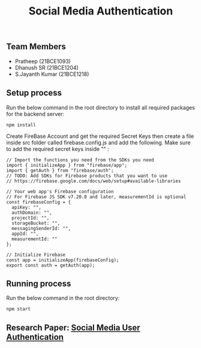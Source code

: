 <h1 align="center">Social Media Authentication</h1>
<br>

## Team Members

- Pratheep (21BCE1093)
- Dhanush SR (21BCE1204)
- S.Jayanth Kumar (21BCE1218)

## Setup process

Run the below command in the root directory to install all required packages for the backend server:

```
npm install
```

Create FireBase Account and get the required Secret Keys then create a file inside src folder called firebase.config.js and add the following. Make sure to add the required secret keys inside "" :

```
// Import the functions you need from the SDKs you need
import { initializeApp } from "firebase/app";
import { getAuth } from "firebase/auth";
// TODO: Add SDKs for Firebase products that you want to use
// https://firebase.google.com/docs/web/setup#available-libraries

// Your web app's Firebase configuration
// For Firebase JS SDK v7.20.0 and later, measurementId is optional
const firebaseConfig = {
  apiKey: "",
  authDomain: "",
  projectId: "",
  storageBucket: "",
  messagingSenderId: "",
  appId: "",
  measurementId: ""
};

// Initialize Firebase
const app = initializeApp(firebaseConfig);
export const auth = getAuth(app);
```

## Running process

Run the below command in the root directory:

```
npm start

```

## Research Paper: [Social Media User Authentication](https://drive.google.com/file/d/1i1PPK5zA50B3c7AbSWazA_cKKH5gCFVF/view?usp=sharing)

